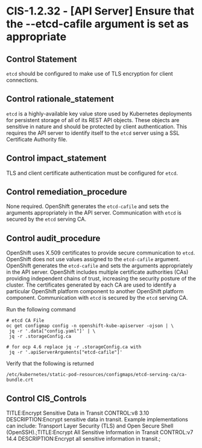 # CIS-1.2.32 - \[API Server\] Ensure that the --etcd-cafile argument is set as appropriate

## Control Statement

`etcd` should be configured to make use of TLS encryption for client connections.

## Control rationale_statement

`etcd` is a highly-available key value store used by Kubernetes deployments for persistent storage of all of its REST API objects. These objects are sensitive in nature and should be protected by client authentication. This requires the API server to identify itself to the `etcd` server using a SSL Certificate Authority file.

## Control impact_statement

TLS and client certificate authentication must be configured for `etcd`.

## Control remediation_procedure

None required. OpenShift generates the `etcd-cafile` and sets the arguments appropriately in the API server. Communication with `etcd` is secured by the `etcd` serving CA.

## Control audit_procedure

OpenShift uses X.509 certificates to provide secure communication to `etcd`. OpenShift does not use values assigned to the `etcd-cafile` argument. OpenShift generates the `etcd-cafile` and sets the arguments appropriately in the API server. OpenShift includes multiple certificate authorities (CAs) providing independent chains of trust, increasing the security posture of the cluster. The certificates generated by each CA are used to identify a particular OpenShift platform component to another OpenShift platform component. Communication with `etcd` is secured by the `etcd` serving CA.

Run the following command

```
# etcd CA File
oc get configmap config -n openshift-kube-apiserver -ojson | \
 jq -r '.data["config.yaml"]' | \
 jq -r .storageConfig.ca

# for ocp 4.6 replace jq -r .storageConfig.ca with
 jq -r '.apiServerArguments["etcd-cafile"]'
```

Verify that the following is returned

`/etc/kubernetes/static-pod-resources/configmaps/etcd-serving-ca/ca-bundle.crt`

## Control CIS_Controls

TITLE:Encrypt Sensitive Data in Transit CONTROL:v8 3.10 DESCRIPTION:Encrypt sensitive data in transit. Example implementations can include: Transport Layer Security (TLS) and Open Secure Shell (OpenSSH).;TITLE:Encrypt All Sensitive Information in Transit CONTROL:v7 14.4 DESCRIPTION:Encrypt all sensitive information in transit.;
